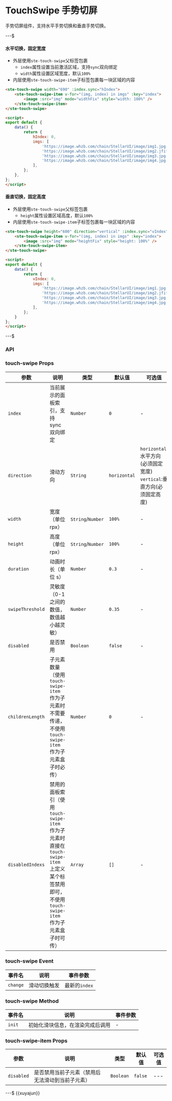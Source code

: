 # TouchSwipe 手势切屏
手势切屏组件，支持水平手势切换和垂直手势切换。

---$


#### 水平切换，固定宽度
- 外层使用`ste-touch-swipe`父标签包裹
	- `index`属性设置当前激活区域，支持`sync`双向绑定
	- `width`属性设置区域宽度，默认`100%`
- 内层使用`ste-touch-swipe-item`子标签包裹每一块区域的内容


```html
<ste-touch-swipe width="690" :index.sync="hIndex">
	<ste-touch-swipe-item v-for="(img, index) in imgs" :key="index">
		<image :src="img" mode="widthFix" style="width: 100%" />
	</ste-touch-swipe-item>
</ste-touch-swipe>

<script>
export default {
	data() {
		return {
			hIndex: 0,
			imgs: [
				'https://image.whzb.com/chain/StellarUI/image/img1.jpg',
				'https://image.whzb.com/chain/StellarUI/image/img2.jfif',
				'https://image.whzb.com/chain/StellarUI/image/img3.jpg',
				'https://image.whzb.com/chain/StellarUI/image/img4.jpg',
			],
		};
	},
};
</script>
```
#### 垂直切换，固定高度
- 外层使用`ste-touch-swipe`父标签包裹
	- `height`属性设置区域高度，默认`100%`
- 内层使用`ste-touch-swipe-item`子标签包裹每一块区域的内容


```html
<ste-touch-swipe height="600" direction="vertical" :index.sync="vIndex">
	<ste-touch-swipe-item v-for="(img, index) in imgs" :key="index">
		<image :src="img" mode="heightFix" style="height: 100%" />
	</ste-touch-swipe-item>
</ste-touch-swipe>

<script>
export default {
	data() {
		return {
			vIndex: 0,
			imgs: [
				'https://image.whzb.com/chain/StellarUI/image/img1.jpg',
				'https://image.whzb.com/chain/StellarUI/image/img2.jfif',
				'https://image.whzb.com/chain/StellarUI/image/img3.jpg',
				'https://image.whzb.com/chain/StellarUI/image/img4.jpg',
			],
		};
	}
};
</script>
```


---$
### API
### touch-swipe Props

| 参数             | 说明                                                                                                                                                   | 类型              | 默认值       | 可选值                                                                      |
| ---------------- | ------------------------------------------------------------------------------------------------------------------------------------------------------ | ----------------- | ------------ | --------------------------------------------------------------------------- |
| `index`          | 当前展示的面板索引，支持 sync 双向绑定                                                                                                                 | `Number`          | `0`          | -                                                                           |
| `direction`      | 滑动方向                                                                                                                                               | `String`          | `horizontal` | `horizontal`:水平方向(必须固定宽度) <br />`vertical`:垂直方向(必须固定高度) |
| `width`          | 宽度（单位 rpx）                                                                                                                                       | `String`/`Number` | `100%`       | -                                                                           |
| `height`         | 高度（单位 rpx）                                                                                                                                       | `String`/`Number` | `100%`       | -                                                                           |
| `duration`       | 动画时长（单位 s）                                                                                                                                     | `Number`          | `0.3`        | -                                                                           |
| `swipeThreshold` | 灵敏度（0-1 之间的数值，数值越小越灵敏）                                                                                                               | `Number`          | `0.35`       | -                                                                           |
| `disabled`       | 是否禁用                                                                                                                                               | `Boolean`         | `false`      | -                                                                           |
| `childrenLength` | 子元素数量（使用 `touch-swipe-item` 作为子元素时不需要传递，不使用 `touch-swipe-item` 作为子元素盒子时必传）                                           | `Number`          | `0`          | -                                                                           |
| `disabledIndexs` | 禁用的面板索引（使用 `touch-swipe-item` 作为子元素时直接在 `touch-swipe-item` 上定义某个标签禁用即可，不使用 `touch-swipe-item` 作为子元素盒子时可传） | `Array`           | `[]`         | -                                                                           |

### touch-swipe Event

| 事件名   | 说明         | 事件参数      |
| -------- | ------------ | ------------- |
| `change` | 滑动切换触发 | 最新的`index` |

### touch-swipe Method

| 事件名	| 说明															| 事件参数				|
| --------| ------------										| -------------	|
| `init`	| 初始化滑块信息，在渲染完成后调用	| -							|

### touch-swipe-item Props

| 参数       | 说明                                             | 类型      | 默认值  | 可选值 |
| ---------- | ------------------------------------------------ | --------- | ------- | ------ |
| `disabled` | 是否禁用当前子元素（禁用后无法滑动到当前子元素） | `Boolean` | `false` | ---    |


---$
{{xuyajun}}